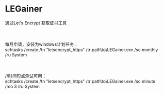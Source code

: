 # LEGainer
通过Let's Encrypt 获取证书工具<br/>
<br/>
<br/>
<br/>
每月申请，安装为windows计划任务：<br/>
schtasks /create /tn "letsencrypt_https" /tr path\to\LEGainer.exe /sc monthly   /ru System<br/>
<br/>
<br/>
<br/>
//时间短点测试可用：<br/>
schtasks /create /tn "letsencrypt_https" /tr path\to\LEGainer.exe /sc minute /mo 3   /ru System<br/>

